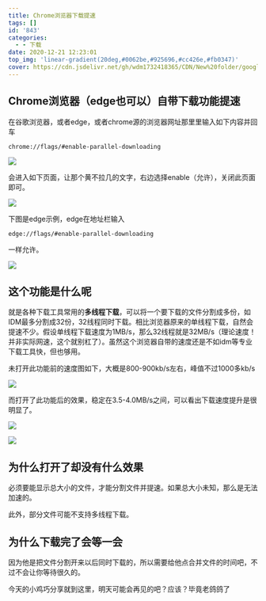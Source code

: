 ```yaml
---
title: Chrome浏览器下载提速
tags: []
id: '843'
categories:
  - - 下载
date: 2020-12-21 12:23:01
top_img: 'linear-gradient(20deg,#0062be,#925696,#cc426e,#fb0347)'
cover: https://cdn.jsdelivr.net/gh/wdm1732418365/CDN/New%20folder/googlechrome.webp
---
```


## Chrome浏览器（edge也可以）自带下载功能提速

在谷歌浏览器，或者edge，或者chrome源的浏览器网址那里里输入如下内容并回车
```
chrome://flags/#enable-parallel-downloading
```
![](https://cdn.max-c.com/heybox/dailynews/img/e0bc9c9db8f8dc1e234c8c5c3027f75a.png)

会进入如下页面，让那个黄不拉几的文字，右边选择enable（允许），关闭此页面即可。

![](https://cdn.max-c.com/heybox/dailynews/img/7764ce601c8038ff0137e102e0802ac5.png)

下图是edge示例，edge在地址栏输入
```
edge://flags/#enable-parallel-downloading
```
一样允许。

![](https://cdn.max-c.com/heybox/dailynews/img/72976d7373aa0193dbe08d3906e6a2db.png)

##   这个功能是什么呢

就是各种下载工具常用的**多线程下载**，可以将一个要下载的文件分割成多份，如IDM最多分割成32份，32线程同时下载。相比浏览器原来的单线程下载，自然会提速不少。假设单线程下载速度为1MB/s，那么32线程就是32MB/s（理论速度！并非实际网速，这个就别杠了）。虽然这个浏览器自带的速度还是不如idm等专业下载工具快，但也够用。

未打开此功能前的速度图如下，大概是800-900kb/s左右，峰值不过1000多kb/s

![](https://cdn.max-c.com/heybox/dailynews/img/1b0acdaff46e91fb7e8e38920420054e.png)

而打开了此功能后的效果，稳定在3.5-4.0MB/s之间，可以看出下载速度提升是很明显了。

![](https://cdn.max-c.com/heybox/dailynews/img/34c0bb770b91ed60ef7cd5c52be1a065.png)

![](https://cdn.max-c.com/heybox/dailynews/img/0978aa8836f93b26eaca9ad2730f64db.png)

##   为什么打开了却没有什么效果

必须要能显示总大小的文件，才能分割文件并提速。如果总大小未知，那么是无法加速的。

此外，部分文件可能不支持多线程下载。

##  为什么下载完了会等一会

因为他是把文件分割开来以后同时下载的，所以需要给他点合并文件的时间吧，不过不会让你等待很久的。

今天的小鸡巧分享就到这里，明天可能会再见的吧？应该？毕竟老鸽鸽了